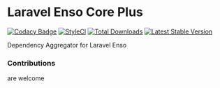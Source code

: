 # Laravel Enso Core Plus
[![Codacy Badge](https://api.codacy.com/project/badge/Grade/9f5855ab67cf4581afb20587836d49fc)](https://www.codacy.com/app/laravel-enso/CorePlus?utm_source=github.com&utm_medium=referral&utm_content=laravel-enso/CorePlus&utm_campaign=badger)
[![StyleCI](https://styleci.io/repos/86157480/shield?branch=master)](https://styleci.io/repos/86157480)
[![Total Downloads](https://poser.pugx.org/laravel-enso/coreplus/downloads)](https://packagist.org/packages/laravel-enso/coreplus)
[![Latest Stable Version](https://poser.pugx.org/laravel-enso/coreplus/version)](https://packagist.org/packages/laravel-enso/coreplus)

Dependency Aggregator for Laravel Enso

### Contributions

are welcome
